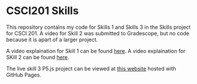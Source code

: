# CSCI201 Skills
This repository contains my code for Skills 1 and Skills 3 in the Skills project for CSCI 201. A video for Skill 2 was submitted to Gradescope, but no code because it is apart of a larger project.

A video explaination for Skill 1 can be found [here](https://youtu.be/0AdWygPprR0).
A video explaination for SKill 2 can be found [here](https://youtu.be/nEdQlm1ZvmI).

The live skill 3 P5.js project can be viewed at [this website](https://gbillington1.github.io/csci201-skills/) hosted with GitHub Pages.